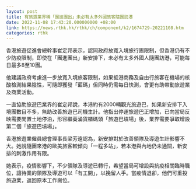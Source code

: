 ```yaml
---
layout: post
title: 有旅遊業界稱「團進團出」未必有太多外國旅客隨團訪港
date: 2022-11-08 17:43:20.000000000 +08:00
link: https://news.rthk.hk/rthk/ch/component/k2/1674729-20221108.htm
categories: rthk
---
```


香港旅遊促進會總幹事崔定邦表示，認同政府放寬入境旅行團限制，但香港仍有不少防疫限制，即使在「團進團出」新安排下，未必有太多外國人隨團訪港，可能每日最多8至10團。

他建議政府考慮進一步放寬入境旅客限制，如果抵港商務及自由行旅客在機場的核酸檢測結果陰性，可隨即獲發「藍碼」但同時仍需每日快測，會更有助帶動旅遊業及商業活動。

一直協助旅遊巴業界的崔定邦說，本港約有2000輛觀光旅遊巴，如果新安排下入境團數目不多，無助改善旅遊巴司機生計。他指出停運旅遊巴正增加，已向當局反映需要閒置土地停泊，形容繼葵涌貨櫃碼頭「旅遊巴墳場」後，業界需要爭取增設第二個「旅遊巴墳場」。

香港旅遊業僱員總會理事長梁芳遠認為，新安排對於改善領隊及導遊生計影響不大。她說隨團來港的歐美旅客較傾向「一程多站」，若本港與內地仍未通關，新安排的刺激作用有限。

她表示，疫情影響下，不少領隊及導遊已轉行，希望當局可增設與抗疫相關臨時職位，讓待業的領隊及導遊可以「有工開」，以挽留人手。當疫情退卻，他們可重投旅遊業，返回原本工作崗位。
